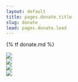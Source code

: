 ```yaml
---
layout: default
title: pages.donate.title
slug: donate
lead: pages.donate.lead
---
```


{% tf donate.md %}

<div class="row">
    <div class="col-md-6">
        <div class="tc">
            <img src="../assets/images/alipayLogo.png">
        </div>
        <div class="tc">
            <img src="../assets/images/alipay.jpg">
        </div>
    </div>
    <div class="col-md-6">
        <div class="tc">
            <img src="../assets/images/paypalLogo.png">
        </div>
        <div class="tc">
            <a href="https://www.paypal.com/cgi-bin/webscr?cmd=_s-xclick&hosted_button_id=ZDHP676FQDUT6">
                <img src="https://www.paypalobjects.com/en_US/i/btn/btn_donateCC_LG.gif">
            </a>
        </div>
    </div>
</div>